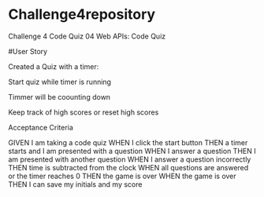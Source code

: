 # Challenge4repository
Challenge 4 Code Quiz
04 Web APIs: Code Quiz

#User Story

Created a Quiz with a timer:

Start quiz while timer is running

Timmer will be coounting down 
 
Keep track of high scores or reset high scores 

Acceptance Criteria

GIVEN I am taking a code quiz
WHEN I click the start button
THEN a timer starts and I am presented with a question
WHEN I answer a question
THEN I am presented with another question
WHEN I answer a question incorrectly
THEN time is subtracted from the clock
WHEN all questions are answered or the timer reaches 0
THEN the game is over
WHEN the game is over
THEN I can save my initials and my score
